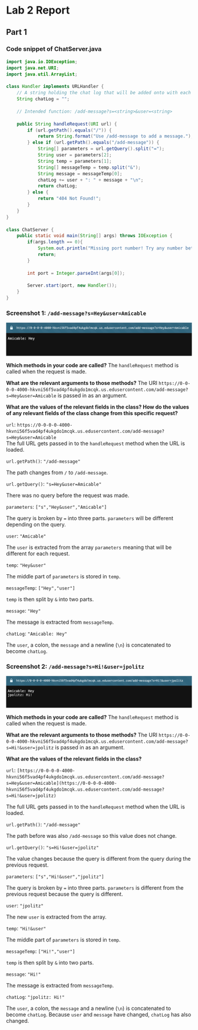 # Lab 2 Report

## Part 1 

### Code snippet of ChatServer.java

```java
import java.io.IOException;
import java.net.URI;
import java.util.ArrayList;

class Handler implements URLHandler {
    // A string holding the chat log that will be added onto with each /add-message request
    String chatLog = "";

    // Intended function: /add-message?s=<string>&user=<string>
    
    public String handleRequest(URI url) {
        if (url.getPath().equals("/")) {
            return String.format("Use /add-message to add a message.");
        } else if (url.getPath().equals("/add-message")) {
            String[] parameters = url.getQuery().split("=");
            String user = parameters[2];
            String temp = parameters[1];
            String[] messageTemp = temp.split("&");
            String message = messageTemp[0];
            chatLog += user + ": " + message + "\n";
            return chatLog;
        } else {
            return "404 Not Found!";
        }
    }
}

class ChatServer {
    public static void main(String[] args) throws IOException {
        if(args.length == 0){
            System.out.println("Missing port number! Try any number between 1024 to 49151");
            return;
        }

        int port = Integer.parseInt(args[0]);

        Server.start(port, new Handler());
    }
}
```

### Screenshot 1: `/add-message?s=Hey&user=Amicable`

![Image](lab2_1.png)

**Which methods in your code are called?** The `handleRequest` method is called when the request is made.

**What are the relevant arguments to those methods?** The URI `https://0-0-0-0-4000-hkvni56f5vad4pf4ukgdo1mcqk.us.edusercontent.com/add-message?s=Hey&user=Amicable` is passed in as an argument.

**What are the values of the relevant fields in the class? How do the values of any relevant fields of the class change from this specific request?** 

`url`: `https://0-0-0-0-4000-hkvni56f5vad4pf4ukgdo1mcqk.us.edusercontent.com/add-message?s=Hey&user=Amicable`\
The full URL gets passed in to the `handleRequest` method when the URL is loaded.

`url.getPath()`: `"/add-message"`

The path changes from `/` to `/add-message`.

`url.getQuery()`: `"s=Hey&user=Amicable"`

There was no query before the request was made. 

`parameters`: `["s","Hey&user","Amicable"]`

The query is broken by `=` into three parts. `parameters` will be different depending on the query.

`user`: `"Amicable"`

The `user` is extracted from the array `parameters` meaning that will be different for each request.

`temp`: `"Hey&user"`

The middle part of `parameters` is stored in `temp`.

`messageTemp`: `["Hey","user"]`

`temp` is then split by `&` into two parts.

`message`: `"Hey"`

The message is extracted from `messageTemp`.

`chatLog`: `"Amicable: Hey"`

The `user`, a colon, the `message` and a newline (`\n`) is concatenated to become `chatLog`.  

### Screenshot 2: `/add-message?s=Hi!&user=jpolitz`

![Image](lab2_2.png)

**Which methods in your code are called?** The `handleRequest` method is called when the request is made.

**What are the relevant arguments to those methods?** The URI `https://0-0-0-0-4000-hkvni56f5vad4pf4ukgdo1mcqk.us.edusercontent.com/add-message?s=Hi!&user=jpolitz` is passed in as an argument.

**What are the values of the relevant fields in the class?** 

`url`: `[https://0-0-0-0-4000-hkvni56f5vad4pf4ukgdo1mcqk.us.edusercontent.com/add-message?s=Hey&user=Amicable](https://0-0-0-0-4000-hkvni56f5vad4pf4ukgdo1mcqk.us.edusercontent.com/add-message?s=Hi!&user=jpolitz)`

The full URL gets passed in to the `handleRequest` method when the URL is loaded.

`url.getPath()`: `"/add-message"`

The path before was also `/add-message` so this value does not change.

`url.getQuery()`: `"s=Hi!&user=jpolitz"`

The value changes because the query is different from the query during the previous request.

`parameters`: `["s","Hi!&user","jpolitz"]`

The query is broken by `=` into three parts. `parameters` is different from the previous request because the query is different.

`user`: `"jpolitz"`

The new `user` is extracted from the array. 

`temp`: `"Hi!&user"`

The middle part of `parameters` is stored in `temp`.

`messageTemp`: `["Hi!","user"]`

`temp` is then split by `&` into two parts.

`message`: `"Hi!"`

The message is extracted from `messageTemp`.

`chatLog`: `"jpolitz: Hi!"`

The `user`, a colon, the `message` and a newline (`\n`) is concatenated to become `chatLog`. Because `user` and `message` have changed, `chatLog` has also changed.
